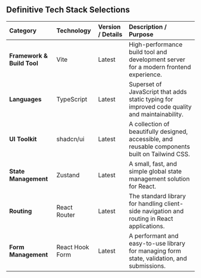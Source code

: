 ## Definitive Tech Stack Selections

| Category | Technology | Version / Details | Description / Purpose |
| :--- | :--- | :--- | :--- |
| **Framework & Build Tool** | Vite | Latest | High-performance build tool and development server for a modern frontend experience. |
| **Languages** | TypeScript | Latest | Superset of JavaScript that adds static typing for improved code quality and maintainability. |
| **UI Toolkit** | shadcn/ui | Latest | A collection of beautifully designed, accessible, and reusable components built on Tailwind CSS. |
| **State Management** | Zustand | Latest | A small, fast, and simple global state management solution for React. |
| **Routing** | React Router | Latest | The standard library for handling client-side navigation and routing in React applications. |
| **Form Management** | React Hook Form | Latest | A performant and easy-to-use library for managing form state, validation, and submissions. |
